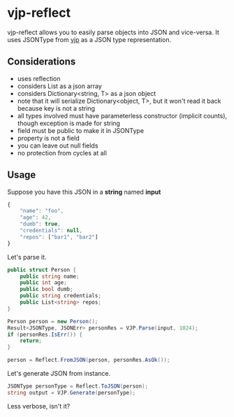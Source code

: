 # vjp-reflect
vjp-reflect allows you to easily parse objects into JSON and vice-versa. It uses JSONType from [vjp](https://github.com/codeRiftel/vjp) as a JSON type representation.

## Considerations
* uses reflection
* considers List<T> as a json array
* considers Dictionary<string, T> as a json object
* note that it will serialize Dictionary<object, T>, but it won't read it back because key is not a string
* all types involved must have parameterless constructor (implicit counts), though exception is made for string
* field must be public to make it in JSONType
* property is not a field
* you can leave out null fields
* no protection from cycles at all

## Usage
Suppose you have this JSON in a **string** named **input**
```javascript
{
    "name": "foo",
    "age": 42,
    "dumb": true,
    "credentials": null,
    "repos": ["bar1", "bar2"]
}
```
Let's parse it.
```csharp
public struct Person {
    public string name;
    public int age;
    public bool dumb;
    public string credentials;
    public List<string> repos;
}

Person person = new Person();
Result<JSONType, JSONErr> personRes = VJP.Parse(input, 1024);
if (personRes.IsErr()) {
    return;
}

person = Reflect.FromJSON(person, personRes.AsOk());
```
Let's generate JSON from instance.
```csharp
JSONType personType = Reflect.ToJSON(person);
string output = VJP.Generate(personType);
```
Less verbose, isn't it?
